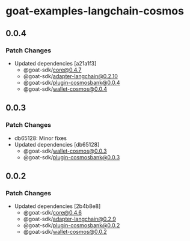 # goat-examples-langchain-cosmos

## 0.0.4

### Patch Changes

- Updated dependencies [a21a1f3]
  - @goat-sdk/core@0.4.7
  - @goat-sdk/adapter-langchain@0.2.10
  - @goat-sdk/plugin-cosmosbank@0.0.4
  - @goat-sdk/wallet-cosmos@0.0.4

## 0.0.3

### Patch Changes

- db65128: Minor fixes
- Updated dependencies [db65128]
  - @goat-sdk/wallet-cosmos@0.0.3
  - @goat-sdk/plugin-cosmosbank@0.0.3

## 0.0.2

### Patch Changes

- Updated dependencies [2b4b8e8]
  - @goat-sdk/core@0.4.6
  - @goat-sdk/adapter-langchain@0.2.9
  - @goat-sdk/plugin-cosmosbank@0.0.2
  - @goat-sdk/wallet-cosmos@0.0.2
